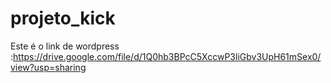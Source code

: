 # projeto_kick
Este é o link de wordpress :https://drive.google.com/file/d/1Q0hb3BPcC5XccwP3liGbv3UpH61mSex0/view?usp=sharing



